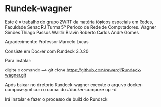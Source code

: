 # Rundek-wagner
Este é o trabalho do grupo 2WRT da matéria tópicos especiais em Redes, Faculdade Senac RJ Turma 5º Periodo de Rede de Computadores.
Wagner Simões
Thiago Passos
Waldir Bravin
Roberto Carlos
André Gomes

Agradecimento: Professor Marcelo Lucas



Consiste em Docker com Rundeck 3.0.20

Para instalar:

digite o comando --> git clone https://github.com/rewerdj/Rundeck-wagner.git

Após baixar no diretorio Rundeck-wagner execute o arquivo docker-compose.yml com o comando #docker-compose up -d

Irá instalar e fazer o processo de build do Rundeck



  


